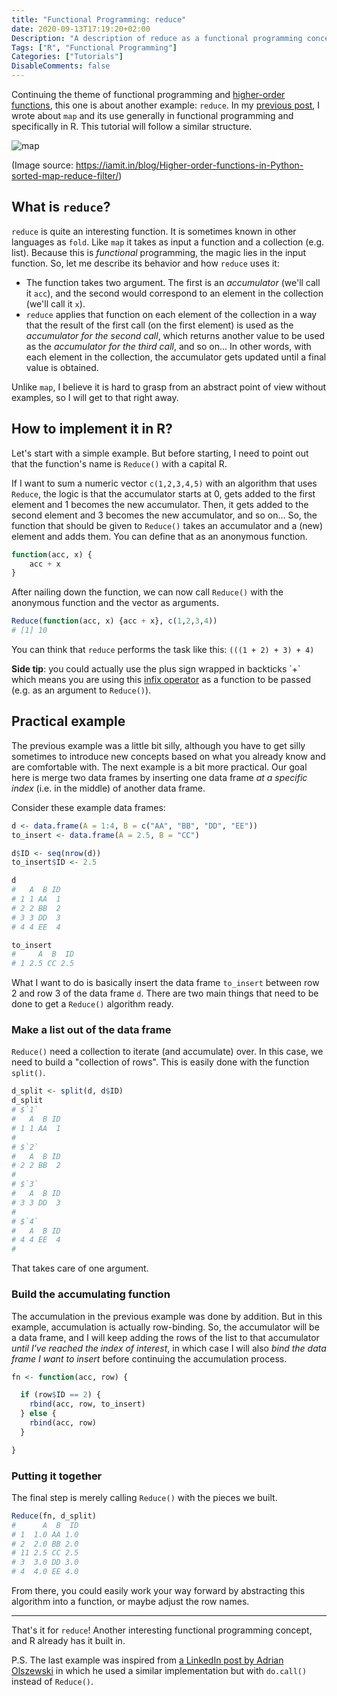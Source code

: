 ```yaml
---
title: "Functional Programming: reduce"
date: 2020-09-13T17:19:20+02:00
Description: "A description of reduce as a functional programming concept, plus an R tutorial on using it"
Tags: ["R", "Functional Programming"]
Categories: ["Tutorials"]
DisableComments: false
---
```


Continuing the theme of functional programming and
[higher-order functions](https://en.wikipedia.org/wiki/Higher-order_function#R),
this one is about another example: `reduce`. In my
[previous post](/post/funprog-map/index.html), I wrote about `map` and its use
generally in functional programming and specifically in R. This tutorial will
follow a similar structure.

![map](/post/funprog-reduce_files/reduce.png)

(Image source: https://iamit.in/blog/Higher-order-functions-in-Python-sorted-map-reduce-filter/)

## What is `reduce`?

`reduce` is quite an interesting function. It is sometimes known in other
languages as `fold`. Like `map` it takes as input a function and a collection
(e.g. list). Because this is _functional_ programming, the magic lies in the
input function. So, let me describe its behavior and how `reduce` uses it:

- The function takes two argument. The first is an _accumulator_ (we'll call
  it `acc`), and the second would correspond to an element in the collection
  (we'll call it `x`).
- `reduce` applies that function on each element of the collection in a way
  that the result of the first call (on the first element) is used as the
  _accumulator for the second call_, which returns another value to be used
  as the _accumulator for the third call_, and so on... In other words, with
  each element in the collection, the accumulator gets updated until a final
  value is obtained.

Unlike `map`, I believe it is hard to grasp from an abstract point of view
without examples, so I will get to that right away.

## How to implement it in R?

Let's start with a simple example. But before starting, I need to point out
that the function's name is `Reduce()` with a capital R.

If I want to sum a numeric vector `c(1,2,3,4,5)` with an algorithm that uses
`Reduce`, the logic is that the accumulator starts at 0, gets added to the
first element and 1 becomes the new accumulator. Then, it gets added to the
second element and 3 becomes the new accumulator, and so on... So, the
function that should be given to `Reduce()` takes an accumulator and a (new)
element and adds them. You can define that as an anonymous function.

```r
function(acc, x) {
    acc + x
}
```

After nailing down the function, we can now call `Reduce()` with the
anonymous function and the vector as arguments.

```r
Reduce(function(acc, x) {acc + x}, c(1,2,3,4))
# [1] 10
```

You can think that `reduce` performs the task like this:
`(((1 + 2) + 3) + 4)`

**Side tip**: you could actually use the plus sign wrapped in backticks \`+\`
which means you are using this
[infix operator](https://en.wikipedia.org/wiki/Infix_notation) as a function
to be passed (e.g. as an argument to `Reduce()`).

## Practical example

The previous example was a little bit silly, although you have to get silly
sometimes to introduce new concepts based on what you already know and are
comfortable with. The next example is a bit more practical. Our goal here is
merge two data frames by inserting one data frame _at a specific index_ (i.e.
in the middle) of another data frame.

Consider these example data frames:

```r
d <- data.frame(A = 1:4, B = c("AA", "BB", "DD", "EE"))
to_insert <- data.frame(A = 2.5, B = "CC")

d$ID <- seq(nrow(d))
to_insert$ID <- 2.5

d
#   A  B ID
# 1 1 AA  1
# 2 2 BB  2
# 3 3 DD  3
# 4 4 EE  4

to_insert
#     A  B  ID
# 1 2.5 CC 2.5
```

What I want to do is basically insert the data frame `to_insert` between row
2 and row 3 of the data frame `d`. There are two main things that need to be
done to get a `Reduce()` algorithm ready.

### Make a list out of the data frame

`Reduce()` need a collection to iterate (and accumulate) over. In this case, we need to build a "collection of rows". This is easily done with the function `split()`.

```r
d_split <- split(d, d$ID)
d_split
# $`1`
#   A  B ID
# 1 1 AA  1
#
# $`2`
#   A  B ID
# 2 2 BB  2
#
# $`3`
#   A  B ID
# 3 3 DD  3
#
# $`4`
#   A  B ID
# 4 4 EE  4
#
```

That takes care of one argument.

### Build the accumulating function

The accumulation in the previous example was done by addition. But in this
example, accumulation is actually row-binding. So, the accumulator will be a
data frame, and I will keep adding the rows of the list to that accumulator
_until I've reached the index of interest_, in which case I will also _bind
the data frame I want to insert_ before continuing the accumulation process.

```r
fn <- function(acc, row) {

  if (row$ID == 2) {
    rbind(acc, row, to_insert)
  } else {
    rbind(acc, row)
  }

}
```

### Putting it together

The final step is merely calling `Reduce()` with the pieces we built.

```r
Reduce(fn, d_split)
#      A  B  ID
# 1  1.0 AA 1.0
# 2  2.0 BB 2.0
# 11 2.5 CC 2.5
# 3  3.0 DD 3.0
# 4  4.0 EE 4.0
```

From there, you could easily work your way forward by abstracting this
algorithm into a function, or maybe adjust the row names.

---

That's it for `reduce`! Another interesting functional programming concept,
and R already has it built in.

P.S. The last example was inspired from
[a LinkedIn post by Adrian Olszewski](https://www.linkedin.com/posts/adrianolszewski_rockyourr-statistics-datascience-activity-6709076931184259072-_A5y)
in which he used a similar implementation but with `do.call()` instead of
`Reduce()`.
